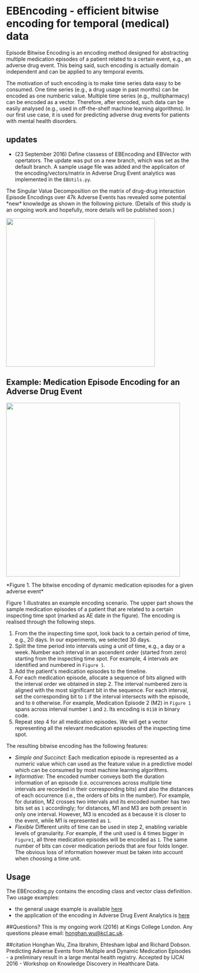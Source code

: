 # EBEncoding - efficient bitwise encoding for temporal (medical) data
Episode Bitwise Encoding is an encoding method designed for abstracting multiple medication episodes of a patient related to a certain event, e.g., an adverse drug event. This being said, such encoding is actually domain independent and can be applied to any temporal events. 

The motivation of such encoding is to make time series data easy to be consumed. One time series (e.g., a drug usage in past months) can be encoded as one numberic value. Multiple time series (e.g., multipharmacy) can be encoded as a vector. Therefore, after encoded, such data can be easily analysed (e.g., used in off-the-shelf machine learning algorithms). In our first use case, it is used for predicting adverse drug events for patients with mental health disorders.

## updates
- (23 September 2016) Define classess of EBEncoding and EBVector with opertators. The update was put on a new branch, which was set as the default branch. A sample usage file was added and the applicaiton of the encoding/vectors/matrix in Adverse Drug Event analytics was implemented in the `EBUtils.py`.
<p/>
  The Singular Value Decomposition on the matrix of drug-drug interaction Episode Encodings over 47k Adverse Events has revealed some potential *new* knowledge as shown in the following picture. (Details of this study is an ongoing work and hopefully, more details will be published soon.)
<p>
  <img src="https://github.com/Honghan/EBEncoding/blob/eb_algebra/EBEncoding/imgs/drug_drug_ADE_filtered.png" width="400"/>
</p>

## Example: Medication Episode Encoding for an Adverse Drug Event
<p>
  <img src="https://github.com/Honghan/EBEncoding/blob/master/EBEncoding/imgs/fig2.png" width="468"/>
</p>
*Figure 1. The bitwise encoding of dynamic medication episodes for a given adverse event*

Figure 1 illustrates an example encoding scenario. The upper part shows the sample medication episodes of a patient that are related to a certain inspecting time spot (marked as AE date in the figure). The encoding is realised through the following steps.

1. From the the inspecting time spot, look back to a certain period of time, e.g., 20 days. In our experiments, we selected 30 days. 
2. Split the time period into intervals using a unit of time, e.g., a day or a week. Number each interval in an ascendent order (started from zero) starting from the inspecting time spot. For example, 4 intervals are identified and numbered in `Figure 1`.
3. Add the patient's medication episodes to the timeline. 
4. For each medication episode, allocate a sequence of bits aligned with the interval order we obtained in step 2. The interval numbered zero is aligned with the most significant bit in the sequence. For each interval, set the corresponding bit to `1` if the interval intersects with the episode, and to `0` otherwise. For example, Medication Episode 2 (M2) in `Figure 1` spans across interval number `1` and `2`. Its encoding is `0110` in binary code.
5. Repeat step 4 for all medication episodes. We will get a vector representing all the relevant medication episodes of the inspecting time spot.

The resulting bitwise encoding has the following features: 
- *Simple and Succinct:* Each medication episode is represented as a numeric value which can used as the feature value in a predictive model which can be consumed by most machine learning algorithms. 
- *Informative:* The encoded number conveys both the duration information of an episode (i.e. occurrences across multiple time intervals are recorded in their corresponding bits) and also the distances of each occurrence (i.e., the orders of bits in the number). For example, for duration, M2 crosses two intervals and its encoded number has two bits set as `1` accordingly; for distances, M1 and M3 are both present in only one interval. However, M3 is encoded as `8` because it is closer to the event, while M1 is represented as `1`.
- *Flexible* Different units of time can be used in step 2, enabling variable levels of granularity. For example, if the unit used is 4 times bigger in `Figure1`, all three medication episodes will be encoded as `1`. The same number of bits can cover medication periods that are four folds longer. The obvious loss of information however must be taken into account when choosing a time unit. 

## Usage
The EBEncoding.py contains the encoding class and vector class definition. Two usage examples:
- the general usage example is available [here](https://github.com/Honghan/EBEncoding/blob/eb_algebra/EBEncoding/ebencoding_example.py)
- the application of the encoding in Adverse Drug Event Analytics is [here](https://github.com/Honghan/EBEncoding/blob/eb_algebra/EBEncoding/EBUtil.py)

##Questions?
This is my ongoing work (2016) at Kings College London. Any questions please email: honghan.wu@kcl.ac.uk.

##citation
Honghan Wu, Zina Ibrahim, Ehtesham Iqbal and Richard Dobson. Predicting Adverse Events from Multiple and Dynamic Medication Episodes - a preliminary result in a large mental health registry. Accepted by IJCAI 2016 - Workshop on Knowledge Discovery in Healthcare Data.
